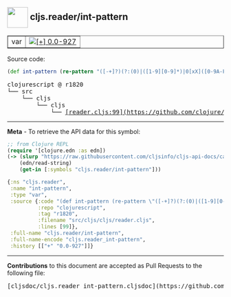 ## <img width="48px" valign="middle" src="http://i.imgur.com/Hi20huC.png"> cljs.reader/int-pattern

 <table border="1">
<tr>

<td>var</td>
<td><a href="https://github.com/cljsinfo/cljs-api-docs/tree/0.0-927"><img valign="middle" alt="[+] 0.0-927" src="https://img.shields.io/badge/+-0.0--927-lightgrey.svg"></a> </td>
</tr>
</table>






Source code:

```clj
(def int-pattern (re-pattern "([-+]?)(?:(0)|([1-9][0-9]*)|0[xX]([0-9A-Fa-f]+)|0([0-7]+)|([1-9][0-9]?)[rR]([0-9A-Za-z]+)|0[0-9]+)(N)?"))
```

 <pre>
clojurescript @ r1820
└── src
    └── cljs
        └── cljs
            └── <ins>[reader.cljs:99](https://github.com/clojure/clojurescript/blob/r1820/src/cljs/cljs/reader.cljs#L99)</ins>
</pre>


---

__Meta__ - To retrieve the API data for this symbol:

```clj
;; from Clojure REPL
(require '[clojure.edn :as edn])
(-> (slurp "https://raw.githubusercontent.com/cljsinfo/cljs-api-docs/catalog/cljs-api.edn")
    (edn/read-string)
    (get-in [:symbols "cljs.reader/int-pattern"]))
```

```clj
{:ns "cljs.reader",
 :name "int-pattern",
 :type "var",
 :source {:code "(def int-pattern (re-pattern \"([-+]?)(?:(0)|([1-9][0-9]*)|0[xX]([0-9A-Fa-f]+)|0([0-7]+)|([1-9][0-9]?)[rR]([0-9A-Za-z]+)|0[0-9]+)(N)?\"))",
          :repo "clojurescript",
          :tag "r1820",
          :filename "src/cljs/cljs/reader.cljs",
          :lines [99]},
 :full-name "cljs.reader/int-pattern",
 :full-name-encode "cljs.reader_int-pattern",
 :history [["+" "0.0-927"]]}

```

---

__Contributions__ to this document are accepted as Pull Requests to the following file:

 <pre>
[cljsdoc/cljs.reader_int-pattern.cljsdoc](https://github.com/cljsinfo/cljs-api-docs/blob/master/cljsdoc/cljs.reader_int-pattern.cljsdoc)
</pre>

